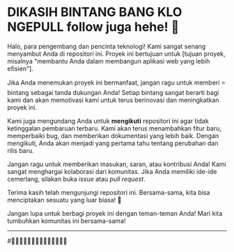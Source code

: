# DIKASIH BINTANG BANG KLO NGEPULL follow juga hehe! 🌟

Halo, para pengembang dan pencinta teknologi! Kami sangat senang menyambut Anda di repositori ini. Proyek ini bertujuan untuk [tujuan proyek, misalnya "membantu Anda dalam membangun aplikasi web yang lebih efisien"].

Jika Anda menemukan proyek ini bermanfaat, jangan ragu untuk memberi ⭐ bintang sebagai tanda dukungan Anda! Setiap bintang sangat berarti bagi kami dan akan memotivasi kami untuk terus berinovasi dan meningkatkan proyek ini.

Kami juga mengundang Anda untuk **mengikuti** repositori ini agar tidak ketinggalan pembaruan terbaru. Kami akan terus menambahkan fitur baru, memperbaiki bug, dan memberikan dokumentasi yang lebih baik. Dengan mengikuti, Anda akan menjadi yang pertama tahu tentang perubahan dan rilis baru.

Jangan ragu untuk memberikan masukan, saran, atau kontribusi Anda! Kami sangat menghargai kolaborasi dari komunitas. Jika Anda memiliki ide-ide cemerlang, silakan buka *issue* atau *pull request*.

Terima kasih telah mengunjungi repositori ini. Bersama-sama, kita bisa menciptakan sesuatu yang luar biasa! 🚀

Jangan lupa untuk berbagi proyek ini dengan teman-teman Anda! Mari kita tumbuhkan komunitas ini bersama-sama! 

--- 

#🌟🌟🌟🌟🌟🌟🌟🌟🌟🌟🌟🌟🌟🌟
